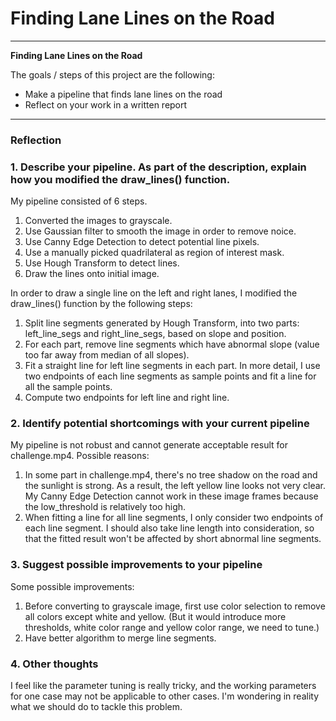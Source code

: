 # **Finding Lane Lines on the Road** 

---

**Finding Lane Lines on the Road**

The goals / steps of this project are the following:
* Make a pipeline that finds lane lines on the road
* Reflect on your work in a written report

---

### Reflection

### 1. Describe your pipeline. As part of the description, explain how you modified the draw_lines() function.

My pipeline consisted of 6 steps.

1. Converted the images to grayscale.
2. Use Gaussian filter to smooth the image in order to remove noice.
3. Use Canny Edge Detection to detect potential line pixels.
4. Use a manually picked quadrilateral as region of interest mask.
5. Use Hough Transform to detect lines.
6. Draw the lines onto initial image.

In order to draw a single line on the left and right lanes, I modified the draw_lines() function by the following steps:

1. Split line segments generated by Hough Transform, into two parts: left_line_segs and right_line_segs, based on slope and position.
2. For each part, remove line segments which have abnormal slope (value too far away from median of all slopes).
3. Fit a straight line for left line segments in each part. In more detail, I use two endpoints of each line segments as sample points and fit a line for all the sample points.
4. Compute two endpoints for left line and right line.


### 2. Identify potential shortcomings with your current pipeline

My pipeline is not robust and cannot generate acceptable result for challenge.mp4. Possible reasons:

1. In some part in challenge.mp4, there's no tree shadow on the road and the sunlight is strong. As a result, the left yellow line looks not very clear. My Canny Edge Detection cannot work in these image frames because the low_threshold is relatively too high.
2. When fitting a line for all line segments, I only consider two endpoints of each line segment. I should also take line length into consideration, so that the fitted result won't be affected by short abnormal line segments.


### 3. Suggest possible improvements to your pipeline

Some possible improvements:

1. Before converting to grayscale image, first use color selection to remove all colors except white and yellow. (But it would introduce more thresholds, white color range and yellow color range, we need to tune.)
2. Have better algorithm to merge line segments.

### 4. Other thoughts

I feel like the parameter tuning is really tricky, and the working parameters for one case may not be applicable to other cases. I'm wondering in reality what we should do to tackle this problem.

